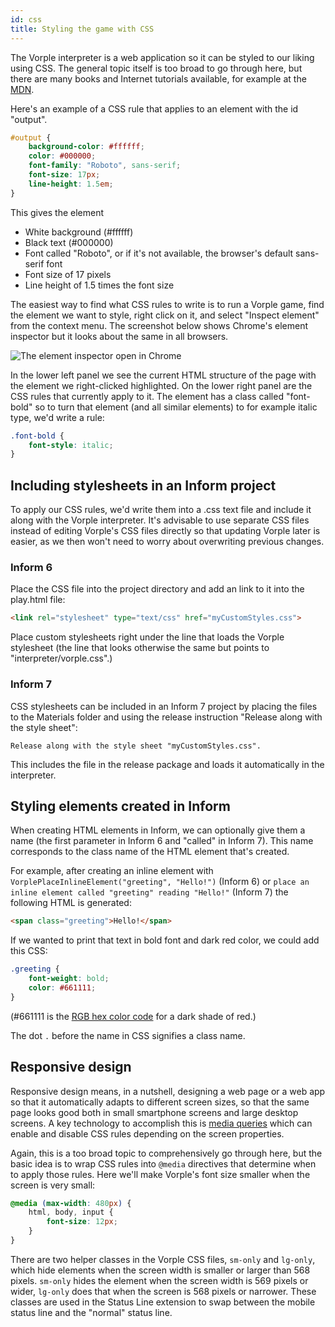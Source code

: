```yaml
---
id: css
title: Styling the game with CSS
---
```


The Vorple interpreter is a web application so it can be styled to our liking
using CSS. The general topic itself is too broad to go through here, but there 
are many books and Internet tutorials available, for example at the 
[MDN](https://developer.mozilla.org/en-US/docs/Web/Tutorials#Introductory_level_2). 

Here's an example of a CSS rule that applies to an element with the id "output".

```css
#output {
    background-color: #ffffff;
    color: #000000;
    font-family: "Roboto", sans-serif;
    font-size: 17px;
    line-height: 1.5em;
}
```

This gives the element

* White background (#ffffff)
* Black text (#000000)
* Font called "Roboto", or if it's not available, the browser's default sans-serif font
* Font size of 17 pixels
* Line height of 1.5 times the font size

The easiest way to find what CSS rules to write is to run a Vorple game, find
the element we want to style, right click on it, and select "Inspect element"
from the context menu. The screenshot below shows Chrome's element inspector
but it looks about the same in all browsers. 

![The element inspector open in Chrome](/img/element-inspector.png)

In the lower left panel we see the current HTML structure of the page with the 
element we right-clicked highlighted. On the lower right panel are the CSS 
rules that currently apply to it. The element has a class called "font-bold" so 
to turn that element (and all similar elements) to for example italic type, 
we'd write a rule:

```css
.font-bold {
	font-style: italic;
}
```  


## Including stylesheets in an Inform project

To apply our CSS rules, we'd write them into a .css text file and include it 
along with the Vorple interpreter. It's advisable to use separate CSS files 
instead of editing Vorple's CSS files directly so that updating Vorple later 
is easier, as we then won't need to worry about overwriting previous changes. 


### Inform 6

Place the CSS file into the project directory and add an link to it into 
the play.html file:

```html
<link rel="stylesheet" type="text/css" href="myCustomStyles.css">
``` 

Place custom stylesheets right under the line that loads the Vorple stylesheet
(the line that looks otherwise the same but points to "interpreter/vorple.css".) 


### Inform 7

CSS stylesheets can be included in an Inform 7 project by placing the files to 
the Materials folder and using the release instruction 
"Release along with the style sheet":

```inform7
Release along with the style sheet "myCustomStyles.css".
```

This includes the file in the release package and loads it automatically in
the interpreter.


## Styling elements created in Inform

When creating HTML elements in Inform, we can optionally give them a name
(the first parameter in Inform 6 and "called" in Inform 7). This name 
corresponds to the class name of the HTML element that's created. 

For example, after creating an inline element with 
`VorplePlaceInlineElement("greeting", "Hello!")` (Inform 6) or 
`place an inline element called "greeting" reading "Hello!"` (Inform 7)
the following HTML is generated:

```html
<span class="greeting">Hello!</span>
```

If we wanted to print that text in bold font and dark red color, we could add this CSS:

```css
.greeting {
	font-weight: bold;
	color: #661111;
}
``` 

(#661111 is the [RGB hex color code](https://developer.mozilla.org/en-US/docs/Web/CSS/color_value) 
for a dark shade of red.)

The dot `.` before the name in CSS signifies a class name.  


## Responsive design

Responsive design means, in a nutshell, designing a web page or a web app so 
that it automatically adapts to different screen sizes, so that the same page
looks good both in small smartphone screens and large desktop screens.
A key technology to accomplish this is 
[media queries](https://developer.mozilla.org/en-US/docs/Web/CSS/Media_Queries/Using_media_queries)
which can enable and disable CSS rules depending on the screen properties.

Again, this is a too broad topic to comprehensively go through here, but the
basic idea is to wrap CSS rules into `@media` directives that determine when
to apply those rules. Here we'll make Vorple's font size smaller when the
screen is very small:

```css
@media (max-width: 480px) {
	html, body, input {
		font-size: 12px;
	}
}
```

There are two helper classes in the Vorple CSS files, `sm-only` and `lg-only`,
which hide elements when the screen width is smaller or larger than 568 pixels.
`sm-only` hides the element when the screen width is 569 pixels or wider, 
`lg-only` does that when the screen is 568 pixels or narrower. These classes
are used in the Status Line extension to swap between the mobile status line
and the "normal" status line.

